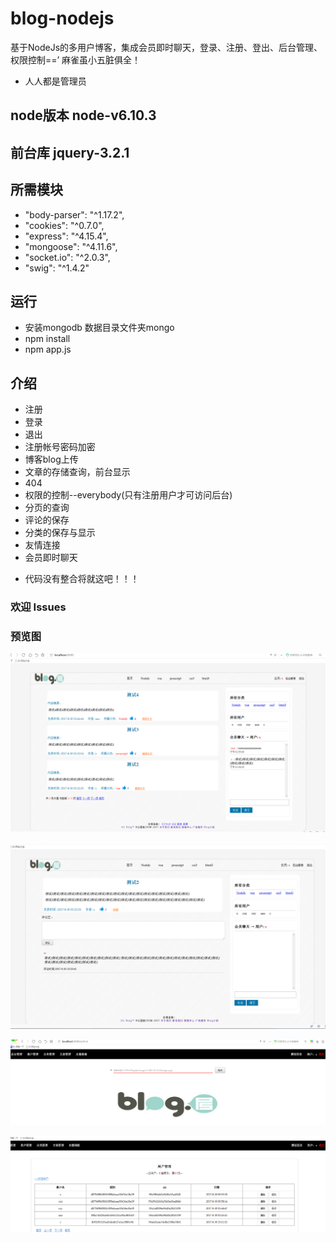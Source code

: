 # blog-nodejs
基于NodeJs的多用户博客，集成会员即时聊天，登录、注册、登出、后台管理、权限控制==’
麻雀虽小五脏俱全！
- 人人都是管理员
## node版本 node-v6.10.3
## 前台库 jquery-3.2.1
## 所需模块
+ "body-parser": "^1.17.2",
+ "cookies": "^0.7.0",
+ "express": "^4.15.4",
+ "mongoose": "^4.11.6",
+ "socket.io": "^2.0.3",
+ "swig": "^1.4.2"
## 运行
+ 安装mongodb 数据目录文件夹mongo
+ npm install
+ npm app.js
## 介绍
+ 注册
+ 登录
+ 退出
+ 注册帐号密码加密
+ 博客blog上传
+ 文章的存储查询，前台显示
+ 404
+ 权限的控制--everybody(只有注册用户才可访问后台)
+ 分页的查询
+ 评论的保存
+ 分类的保存与显示
+ 友情连接
+ 会员即时聊天
- 代码没有整合将就这吧！！！
### 欢迎 Issues 
### 预览图

![image](https://github.com/cxy-js/Blog-NodeJs/raw/master/public/images/1.png)

![image](https://github.com/cxy-js/Blog-NodeJs/raw/master/public/images/2.png)

![image](https://github.com/cxy-js/Blog-NodeJs/raw/master/public/images/3.png)

![image](https://github.com/cxy-js/Blog-NodeJs/raw/master/public/images/4.png)


